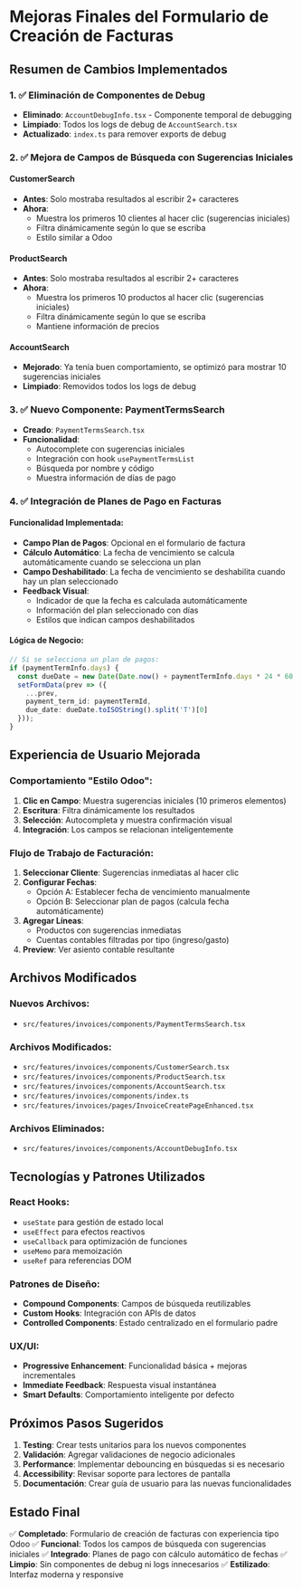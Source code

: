 # Mejoras Finales del Formulario de Creación de Facturas

## Resumen de Cambios Implementados

### 1. ✅ Eliminación de Componentes de Debug
- **Eliminado**: `AccountDebugInfo.tsx` - Componente temporal de debugging
- **Limpiado**: Todos los logs de debug de `AccountSearch.tsx`
- **Actualizado**: `index.ts` para remover exports de debug

### 2. ✅ Mejora de Campos de Búsqueda con Sugerencias Iniciales

#### CustomerSearch
- **Antes**: Solo mostraba resultados al escribir 2+ caracteres
- **Ahora**: 
  - Muestra los primeros 10 clientes al hacer clic (sugerencias iniciales)
  - Filtra dinámicamente según lo que se escriba
  - Estilo similar a Odoo

#### ProductSearch  
- **Antes**: Solo mostraba resultados al escribir 2+ caracteres
- **Ahora**:
  - Muestra los primeros 10 productos al hacer clic (sugerencias iniciales)
  - Filtra dinámicamente según lo que se escriba
  - Mantiene información de precios

#### AccountSearch
- **Mejorado**: Ya tenía buen comportamiento, se optimizó para mostrar 10 sugerencias iniciales
- **Limpiado**: Removidos todos los logs de debug

### 3. ✅ Nuevo Componente: PaymentTermsSearch
- **Creado**: `PaymentTermsSearch.tsx`
- **Funcionalidad**:
  - Autocomplete con sugerencias iniciales
  - Integración con hook `usePaymentTermsList`
  - Búsqueda por nombre y código
  - Muestra información de días de pago

### 4. ✅ Integración de Planes de Pago en Facturas

#### Funcionalidad Implementada:
- **Campo Plan de Pagos**: Opcional en el formulario de factura
- **Cálculo Automático**: La fecha de vencimiento se calcula automáticamente cuando se selecciona un plan
- **Campo Deshabilitado**: La fecha de vencimiento se deshabilita cuando hay un plan seleccionado
- **Feedback Visual**: 
  - Indicador de que la fecha es calculada automáticamente
  - Información del plan seleccionado con días
  - Estilos que indican campos deshabilitados

#### Lógica de Negocio:
```typescript
// Si se selecciona un plan de pagos:
if (paymentTermInfo.days) {
  const dueDate = new Date(Date.now() + paymentTermInfo.days * 24 * 60 * 60 * 1000);
  setFormData(prev => ({
    ...prev,
    payment_term_id: paymentTermId,
    due_date: dueDate.toISOString().split('T')[0]
  }));
}
```

## Experiencia de Usuario Mejorada

### Comportamiento "Estilo Odoo":
1. **Clic en Campo**: Muestra sugerencias iniciales (10 primeros elementos)
2. **Escritura**: Filtra dinámicamente los resultados
3. **Selección**: Autocompleta y muestra confirmación visual
4. **Integración**: Los campos se relacionan inteligentemente

### Flujo de Trabajo de Facturación:
1. **Seleccionar Cliente**: Sugerencias inmediatas al hacer clic
2. **Configurar Fechas**: 
   - Opción A: Establecer fecha de vencimiento manualmente
   - Opción B: Seleccionar plan de pagos (calcula fecha automáticamente)
3. **Agregar Líneas**: 
   - Productos con sugerencias inmediatas
   - Cuentas contables filtradas por tipo (ingreso/gasto)
4. **Preview**: Ver asiento contable resultante

## Archivos Modificados

### Nuevos Archivos:
- `src/features/invoices/components/PaymentTermsSearch.tsx`

### Archivos Modificados:
- `src/features/invoices/components/CustomerSearch.tsx`
- `src/features/invoices/components/ProductSearch.tsx` 
- `src/features/invoices/components/AccountSearch.tsx`
- `src/features/invoices/components/index.ts`
- `src/features/invoices/pages/InvoiceCreatePageEnhanced.tsx`

### Archivos Eliminados:
- `src/features/invoices/components/AccountDebugInfo.tsx`

## Tecnologías y Patrones Utilizados

### React Hooks:
- `useState` para gestión de estado local
- `useEffect` para efectos reactivos
- `useCallback` para optimización de funciones
- `useMemo` para memoización
- `useRef` para referencias DOM

### Patrones de Diseño:
- **Compound Components**: Campos de búsqueda reutilizables
- **Custom Hooks**: Integración con APIs de datos
- **Controlled Components**: Estado centralizado en el formulario padre

### UX/UI:
- **Progressive Enhancement**: Funcionalidad básica + mejoras incrementales
- **Immediate Feedback**: Respuesta visual instantánea
- **Smart Defaults**: Comportamiento inteligente por defecto

## Próximos Pasos Sugeridos

1. **Testing**: Crear tests unitarios para los nuevos componentes
2. **Validación**: Agregar validaciones de negocio adicionales
3. **Performance**: Implementar debouncing en búsquedas si es necesario
4. **Accessibility**: Revisar soporte para lectores de pantalla
5. **Documentación**: Crear guía de usuario para las nuevas funcionalidades

## Estado Final

✅ **Completado**: Formulario de creación de facturas con experiencia tipo Odoo
✅ **Funcional**: Todos los campos de búsqueda con sugerencias iniciales
✅ **Integrado**: Planes de pago con cálculo automático de fechas
✅ **Limpio**: Sin componentes de debug ni logs innecesarios
✅ **Estilizado**: Interfaz moderna y responsive
